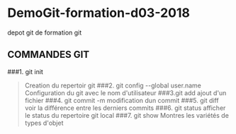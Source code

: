 # DemoGit-formation-d03-2018
depot git de formation git

## **COMMANDES GIT**
###1. git init
 > Creation du repertoir git
###2. git config --global user.name
 > Configuration du git avec le nom d'utilisateur
###3.git add
 > ajout d'un fichier
###4. git commit -m
 > modification dun commit
###5. git diff
 > voir la différence entre les derniers commits
###6. git status
 > afficher le status du repertoire git local
###7. git show
 > Montres les variétés de types d'objet
 
 


